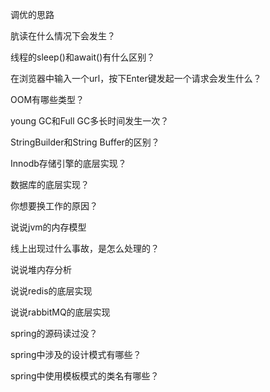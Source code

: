 调优的思路

肮读在什么情况下会发生？

线程的sleep()和await()有什么区别？

在浏览器中输入一个url，按下Enter键发起一个请求会发生什么？

OOM有哪些类型？

young GC和Full GC多长时间发生一次？

StringBuilder和String Buffer的区别？

Innodb存储引擎的底层实现？

数据库的底层实现？

你想要换工作的原因？

说说jvm的内存模型

线上出现过什么事故，是怎么处理的？

说说堆内存分析

说说redis的底层实现

说说rabbitMQ的底层实现

spring的源码读过没？

spring中涉及的设计模式有哪些？

spring中使用模板模式的类名有哪些？

